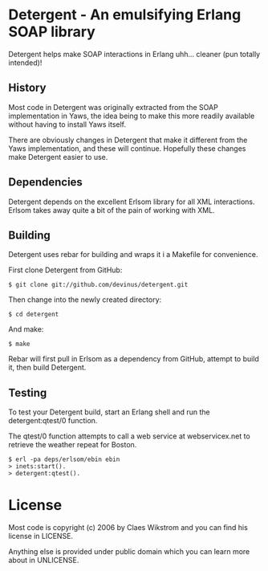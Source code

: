 Detergent - An emulsifying Erlang SOAP library
==============================================

Detergent helps make SOAP interactions in Erlang
uhh... cleaner (pun totally intended)!

## History

Most code in Detergent was originally extracted
from the SOAP implementation in Yaws, the idea
being to make this more readily available without
having to install Yaws itself.

There are obviously changes in Detergent that
make it different from the Yaws implementation,
and these will continue. Hopefully these changes
make Detergent easier to use.

## Dependencies

Detergent depends on the excellent Erlsom library
for all XML interactions. Erlsom takes away quite
a bit of the pain of working with XML.

## Building

Detergent uses rebar for building and wraps it i
a Makefile for convenience.

First clone Detergent from GitHub:

    $ git clone git://github.com/devinus/detergent.git

Then change into the newly created directory:

    $ cd detergent

And make:

    $ make

Rebar will first pull in Erlsom as a dependency
from GitHub, attempt to build it, then build
Detergent.

## Testing

To test your Detergent build, start an Erlang
shell and run the detergent:qtest/0 function.

The qtest/0 function attempts to call a web
service at webservicex.net to retrieve the
weather repeat for Boston.

    $ erl -pa deps/erlsom/ebin ebin
    > inets:start().
    > detergent:qtest().

License
=======

Most code is copyright (c) 2006 by Claes Wikstrom
and you can find his license in LICENSE.

Anything else is provided under public domain
which you can learn more about in UNLICENSE.
